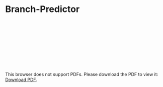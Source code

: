 # Branch-Predictor

<object data="https://drive.google.com/open?id=1zFckSnfvjUdyEya51gFLDFGIYeW2ZVVe" type="application/pdf" width="700px" height="700px">
    <embed src="https://drive.google.com/open?id=1zFckSnfvjUdyEya51gFLDFGIYeW2ZVVe">
        <p>This browser does not support PDFs. Please download the PDF to view it: <a href="https://drive.google.com/open?id=1zFckSnfvjUdyEya51gFLDFGIYeW2ZVVe">Download PDF</a>.</p>
    </embed>
</object>
